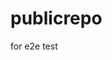 # publicrepo
for e2e test
































































































































































































































































































































































































































































































































































































































































































































































































































































































































































































































































































































































































































































































































































































